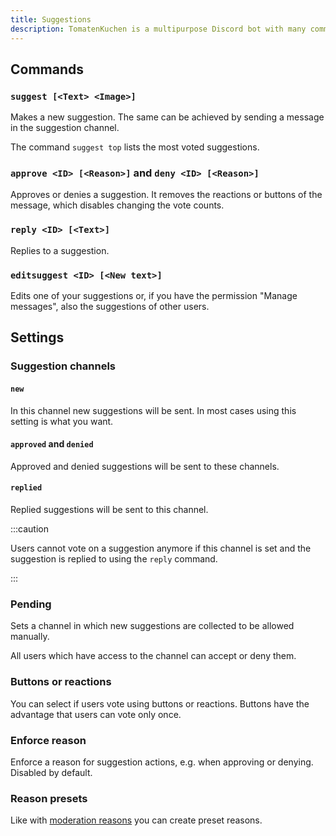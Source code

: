 ```yaml
---
title: Suggestions
description: TomatenKuchen is a multipurpose Discord bot with many common and innovative features for your server. Helps with the suggestion system.
---
```


## Commands

### `suggest [<Text> <Image>]`

Makes a new suggestion. The same can be achieved by sending a message in the suggestion channel.

The command `suggest top` lists the most voted suggestions.

### `approve <ID> [<Reason>]` and `deny <ID> [<Reason>]`

Approves or denies a suggestion. It removes the reactions or buttons of the message, which disables changing the vote counts.

### `reply <ID> [<Text>]`

Replies to a suggestion.

### `editsuggest <ID> [<New text>]`

Edits one of your suggestions or, if you have the permission "Manage messages", also the suggestions of other users.

## Settings

### Suggestion channels

#### `new`

In this channel new suggestions will be sent. In most cases using this setting is what you want.

#### `approved` and `denied`

Approved and denied suggestions will be sent to these channels.

#### `replied`

Replied suggestions will be sent to this channel.

:::caution

Users cannot vote on a suggestion anymore if this channel is set and the suggestion is replied to using the `reply` command.

:::

### Pending

Sets a channel in which new suggestions are collected to be allowed manually.

All users which have access to the channel can accept or deny them.

### Buttons or reactions

You can select if users vote using buttons or reactions. Buttons have the advantage that users can vote only once.

### Enforce reason

Enforce a reason for suggestion actions, e.g. when approving or denying. Disabled by default.

### Reason presets

Like with [moderation reasons](/category/moderation) you can create preset reasons.
